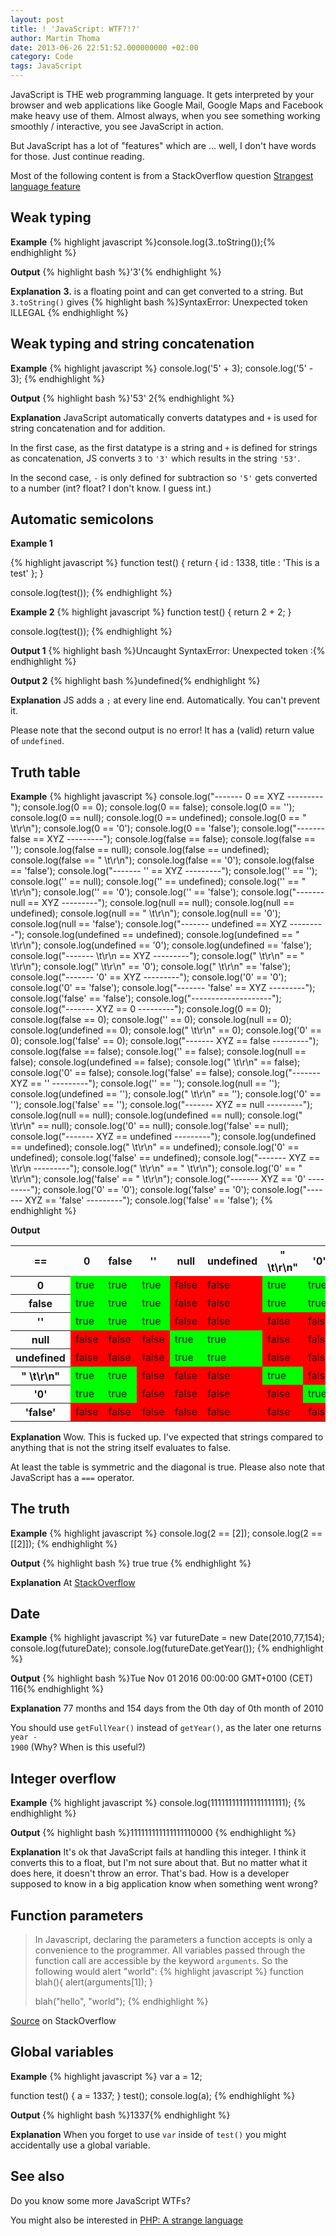 ```yaml
---
layout: post
title: ! 'JavaScript: WTF?!?'
author: Martin Thoma
date: 2013-06-26 22:51:52.000000000 +02:00
category: Code
tags: JavaScript
---
```

JavaScript is THE web programming language. It gets interpreted by your browser and web applications like Google Mail, Google Maps and Facebook make heavy use of them. Almost always, when you see something working smoothly / interactive, you see JavaScript in action.

But JavaScript has a lot of "features" which are ... well, I don't have words for those. Just continue reading.

Most of the following content is from a StackOverflow question <a href="http://stackoverflow.com/q/1995113/562769">Strangest language feature</a>

<h2>Weak typing</h2>
<strong>Example</strong>
{% highlight javascript %}console.log(3..toString());{% endhighlight %}

<strong>Output</strong>
{% highlight bash %}'3'{% endhighlight %}

<strong>Explanation</strong>
<strong>3.</strong> is a floating point and can get converted to a string. But <code>3.toString()</code> gives 
{% highlight bash %}SyntaxError: Unexpected token ILLEGAL {% endhighlight %}

<h2>Weak typing and string concatenation</h2>
<strong>Example</strong>
{% highlight javascript %}
console.log('5' + 3);
console.log('5' - 3);
{% endhighlight %}

<strong>Output</strong>
{% highlight bash %}'53'
2{% endhighlight %}

<strong>Explanation</strong>
JavaScript automatically converts datatypes and <code>+</code> is used for string concatenation and for addition. 

In the first case, as the first datatype is a string and <code>+</code> is defined for strings as concatenation, JS converts <code>3</code> to <code>'3'</code> which results in the string <code>'53'</code>.

In the second case, <code>-</code> is only defined for subtraction so <code>'5'</code> gets converted to a number (int? float? I don't know. I guess int.)

<h2>Automatic semicolons</h2>
<strong>Example 1</strong>

{% highlight javascript %}
function test() {
    return
    {
        id : 1338,
        title : 'This is a test'
    };
}

console.log(test());
{% endhighlight %}

<strong>Example 2</strong>
{% highlight javascript %}
function test() {
    return
        2 + 2;
}

console.log(test());
{% endhighlight %}

<strong>Output 1</strong>
{% highlight bash %}Uncaught SyntaxError: Unexpected token :{% endhighlight %}

<strong>Output 2</strong>
{% highlight bash %}undefined{% endhighlight %}

<strong>Explanation</strong>
JS adds a <code>;</code> at every line end. Automatically. You can't prevent it.

Please note that the second output is no error! It has a (valid) return value of <code>undefined</code>.

<h2>Truth table</h2>
<strong>Example</strong>
{% highlight javascript %}
console.log("------- 0 == XYZ ---------");
console.log(0 == 0);
console.log(0 == false);
console.log(0 == '');
console.log(0 == null);
console.log(0 == undefined);
console.log(0 == " \t\r\n");
console.log(0 == '0');
console.log(0 == 'false');
console.log("------- false == XYZ ---------");
console.log(false == false);
console.log(false == '');
console.log(false == null);
console.log(false == undefined);
console.log(false == " \t\r\n");
console.log(false == '0');
console.log(false == 'false');
console.log("------- '' == XYZ ---------");
console.log('' == '');
console.log('' == null);
console.log('' == undefined);
console.log('' == " \t\r\n");
console.log('' == '0');
console.log('' == 'false');
console.log("------- null == XYZ ---------");
console.log(null == null);
console.log(null == undefined);
console.log(null == " \t\r\n");
console.log(null == '0');
console.log(null == 'false');
console.log("------- undefined == XYZ ---------");
console.log(undefined == undefined);
console.log(undefined == " \t\r\n");
console.log(undefined == '0');
console.log(undefined == 'false');
console.log("-------  \t\r\n == XYZ ---------");
console.log(" \t\r\n" == " \t\r\n");
console.log(" \t\r\n" == '0');
console.log(" \t\r\n" == 'false');
console.log("------- '0' == XYZ ---------");
console.log('0' == '0');
console.log('0' == 'false');
console.log("------- 'false' == XYZ ---------");
console.log('false' == 'false');
console.log("--------------------");
console.log("-------  XYZ == 0 ---------");
console.log(0 == 0);
console.log(false == 0);
console.log('' == 0);
console.log(null == 0);
console.log(undefined == 0);
console.log(" \t\r\n" == 0);
console.log('0' == 0);
console.log('false' == 0);
console.log("-------  XYZ == false ---------");
console.log(false == false);
console.log('' == false);
console.log(null == false);
console.log(undefined == false);
console.log(" \t\r\n" == false);
console.log('0' == false);
console.log('false' == false);
console.log("-------  XYZ == '' ---------");
console.log('' == '');
console.log(null == '');
console.log(undefined == '');
console.log(" \t\r\n" == '');
console.log('0' == '');
console.log('false' == '');
console.log("-------  XYZ == null ---------");
console.log(null == null);
console.log(undefined == null);
console.log(" \t\r\n" == null);
console.log('0' == null);
console.log('false' == null);
console.log("-------  XYZ == undefined ---------");
console.log(undefined == undefined);
console.log(" \t\r\n" == undefined);
console.log('0' == undefined);
console.log('false' == undefined);
console.log("-------  XYZ == \t\r\n ---------");
console.log(" \t\r\n" == " \t\r\n");
console.log('0' == " \t\r\n");
console.log('false' == " \t\r\n");
console.log("-------  XYZ == '0' ---------");
console.log('0' == '0');
console.log('false' == '0');
console.log("-------  XYZ == 'false' ---------");
console.log('false' == 'false');
{% endhighlight %}

<strong>Output</strong>

<table>
<tr>
    <th>==</th>
    <th>0</th>
    <th>false</th>
    <th>''</th>
    <th>null</th>
    <th>undefined</th>
    <th>" \t\r\n"</th>
    <th>'0'</th>
    <th>'false'</th>
</tr>
<tr>
    <th>0</th>
    <td style="background-color: lime;">true</td>
    <td style="background-color: lime;">true</td>
    <td style="background-color: lime;">true</td>
    <td style="background-color: red;">false</td>
    <td style="background-color: red;">false</td>
    <td style="background-color: lime;">true</td>
    <td style="background-color: lime;">true</td>
    <td style="background-color: red;">false</td>
</tr>
<tr>
    <th>false</th>
    <td style="background-color: lime;">true</td>
    <td style="background-color: lime;">true</td>
    <td style="background-color: lime;">true</td>
    <td style="background-color: red;">false</td>
    <td style="background-color: red;">false</td>
    <td style="background-color: lime;">true</td>
    <td style="background-color: lime;">true</td>
    <td style="background-color: red;">false</td>
</tr>
<tr>
    <th>''</th>
    <td style="background-color: lime;">true</td>
    <td style="background-color: lime;">true</td>
    <td style="background-color: lime;">true</td>
    <td style="background-color: red;">false</td>
    <td style="background-color: red;">false</td>
    <td style="background-color: red;">false</td>
    <td style="background-color: red;">false</td>
    <td style="background-color: red;">false</td>
</tr>
<tr>
    <th>null</th>
    <td style="background-color: red;">false</td>
    <td style="background-color: red;">false</td>
    <td style="background-color: red;">false</td>
    <td style="background-color: lime;">true</td>
    <td style="background-color: lime;">true</td>
    <td style="background-color: red;">false</td>
    <td style="background-color: red;">false</td>
    <td style="background-color: red;">false</td>
</tr>
<tr>
    <th>undefined</th>
    <td style="background-color: red;">false</td>
    <td style="background-color: red;">false</td>
    <td style="background-color: red;">false</td>
    <td style="background-color: lime;">true</td>
    <td style="background-color: lime;">true</td>
    <td style="background-color: red;">false</td>
    <td style="background-color: red;">false</td>
    <td style="background-color: red;">false</td>
</tr>
<tr>
    <th>" \t\r\n"</th>
    <td style="background-color: lime;">true</td>
    <td style="background-color: lime;">true</td>
    <td style="background-color: red;">false</td>
    <td style="background-color: red;">false</td>
    <td style="background-color: red;">false</td>
    <td style="background-color: lime;">true</td>
    <td style="background-color: red;">false</td>
    <td style="background-color: red;">false</td>
</tr>
<tr>
    <th>'0'</th>
    <td style="background-color: lime;">true</td>
    <td style="background-color: lime;">true</td>
    <td style="background-color: red;">false</td>
    <td style="background-color: red;">false</td>
    <td style="background-color: red;">false</td>
    <td style="background-color: red;">false</td>
    <td style="background-color: lime;">true</td>
    <td style="background-color: red;">false</td>
</tr>
<tr>
    <th>'false'</th>
    <td style="background-color: red;">false</td>
    <td style="background-color: red;">false</td>
    <td style="background-color: red;">false</td>
    <td style="background-color: red;">false</td>
    <td style="background-color: red;">false</td>
    <td style="background-color: red;">false</td>
    <td style="background-color: red;">false</td>
    <td style="background-color: lime;">true</td>
</tr>
</table>

<strong>Explanation</strong>
Wow. This is fucked up. I've expected that strings compared to anything that is not the string itself evaluates to false.

At least the table is symmetric and the diagonal is true. Please also note that JavaScript has a <code>===</code> operator.

<h2>The truth</h2>
<strong>Example</strong>
{% highlight javascript %}
console.log(2 == [2]);
console.log(2 == [[2]]);
{% endhighlight %}

<strong>Output</strong>
{% highlight bash %}
true
true
{% endhighlight %}

<strong>Explanation</strong>
At <a href="http://stackoverflow.com/a/1724551/562769">StackOverflow</a>

<h2>Date</h2>
<strong>Example</strong>
{% highlight javascript %}
var futureDate = new Date(2010,77,154);
console.log(futureDate);
console.log(futureDate.getYear());
{% endhighlight %}

<strong>Output</strong>
{% highlight bash %}Tue Nov 01 2016 00:00:00 GMT+0100 (CET) 
116{% endhighlight %}

<strong>Explanation</strong>
77 months and 154 days from the 0th day of 0th month of 2010

You should use <code>getFullYear()</code> instead of <code>getYear()</code>, as the later one returns <code>year - 1900</code> (Why? When is this useful?)

<h2>Integer overflow</h2>
<strong>Example</strong>
{% highlight javascript %}
console.log(111111111111111111111);
{% endhighlight %}

<strong>Output</strong>
{% highlight bash %}111111111111111110000 {% endhighlight %}

<strong>Explanation</strong>
It's ok that JavaScript fails at handling this integer. I think it converts this to a float, but I'm not sure about that. But no matter what it does here, it doesn't throw an error. That's bad. How is a developer supposed to know in a big application know when something went wrong?

<h2>Function parameters</h2>
<blockquote>In Javascript, declaring the parameters a function accepts is only a convenience to the programmer. All variables passed through the function call are accessible by the keyword <code>arguments</code>. So the following would alert "world":
{% highlight javascript %}
function blah(){
    alert(arguments[1]);
}

blah("hello", "world");
{% endhighlight %}
</blockquote>
<a href="http://stackoverflow.com/a/2023908/562769">Source</a> on StackOverflow

<h2>Global variables</h2>
<strong>Example</strong>
{% highlight javascript %}
var a = 12;

function test() {
  a = 1337;
}
test();
console.log(a);
{% endhighlight %}

<strong>Output</strong>
{% highlight bash %}1337{% endhighlight %}

<strong>Explanation</strong>
When you forget to use <code>var</code> inside of <code>test()</code> you might accidentally use a global variable. 

<h2>See also</h2>
Do you know some more JavaScript WTFs?

You might also be interested in <a href="../php-a-strange-language/" title="PHP: A strange language">PHP: A strange language</a>
